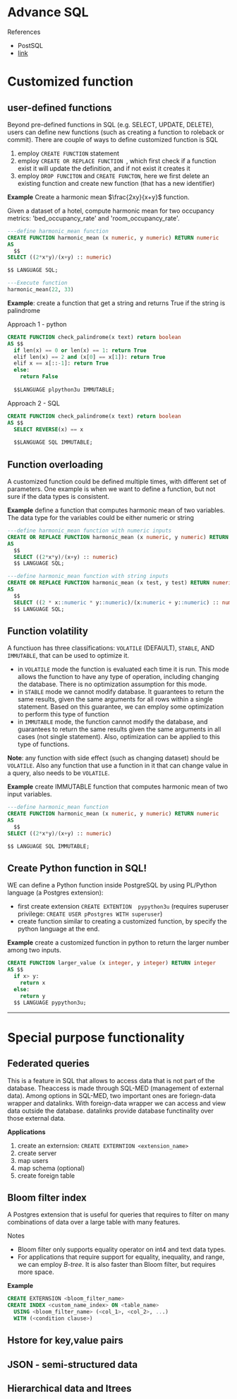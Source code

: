 <h1> Advance SQL</h1>

References
- PostSQL
- [link](https://www.linkedin.com/learning/advanced-sql-for-data-scientists-13972889/)

# Customized function

## user-defined functions
Beyond pre-defined functions in SQL (e.g. SELECT, UPDATE, DELETE), users can define new functions (such as creating a function to roleback or commit). There are couple of ways to define customized function is SQL
1. employ `CREATE FUNCTION` statement
2. employ `CREATE OR REPLACE FUNCTION `, which first check if a function exist it will update the definition, and if not exist it creates it
3. employ `DROP FUNCITON` and `CREATE FUNCTON`, here we first delete an existing function and create new function (that has a  new identifier)

__Example__ Create a harmonic mean $\frac{2xy}{x+y}$ function.

Given a dataset of a hotel, compute harmonic mean for two occupancy metrics: 'bed_occupancy_rate' and  'room_occupancy_rate'.
```SQL
---define harmonic_mean function
CREATE FUNCTION harmonic_mean (x numeric, y numeric) RETURN numeric
AS
  $$
SELECT ((2*x*y)/(x+y) :: numeric)

$$ LANGUAGE SQL;

---Execute function 
harmonic_mean(22, 33)
```

__Example__: create a function that get a string and returns True if the string is palindrome

Approach 1 - python
```sql
CREATE FUNCTION check_palindrome(x text) return boolean
AS $$
  if len(x) == 0 or len(x) == 1: return True
  elif len(x) == 2 and (x[0] == x[1]): return True
  elif x == x[::-1]: return True
  else:
    return False
      
  $$LANGUAGE plpython3u IMMUTABLE;
```
Approach 2 - SQL
```sql
CREATE FUNCTION check_palindrome(x text) return boolean
AS $$
  SELECT REVERSE(x) == x
      
  $$LANGUAGE SQL IMMUTABLE;
```

## Function overloading
A customized function could be defined multiple times, with different set of parameters. One example is when we want to define a function, but not sure if the data types is consistent. 

__Example__ define a function that computes harmonic mean of two variables. The data type for the variables could be either numeric or string
```sql
---define harmonic_mean function with numeric inputs
CREATE OR REPLACE FUNCTION harmonic_mean (x numeric, y numeric) RETURN numeric
AS
  $$
  SELECT ((2*x*y)/(x+y) :: numeric)
  $$ LANGUAGE SQL;

---define harmonic_mean function with string inputs
CREATE OR REPLACE FUNCTION harmonic_mean (x test, y test) RETURN numeric
AS
  $$
  SELECT ((2 * x::numeric * y::numeric)/(x:numeric + y::numeric) :: numeric)
  $$ LANGUAGE SQL;
```

## Function volatility
A functiuon has three classifications: `VOLATILE` (DEFAULT), `STABLE`, AND `IMMUTABLE`, that can be used to optimize it. 
- in `VOLATILE` mode the function is evaluated each time it is run. This mode allows the function to have any type of operation, including changing the database. There is no optimization assumption for this mode.
- in `STABLE` mode we cannot modify database. It guarantees to return the same results, given the same arguments for all rows within a single statement. Based on this guarantee, we can employ some optimization to perform this type of function
- in `IMMUTABLE` mode, the function cannot modify the database, and guarantees to return the same results given the same arguments in all cases (not single statement). Also, optimization can be applied to this type of functions.

__Note__: any function with side effect (such as changing dataset) should be `VOLATILE`. Also any function that use a function in it that can change value in a query, also needs to be `VOLATILE`.

__Example__ create IMMUTABLE function that computes harmonic mean of two input variables.
```SQL
---define harmonic_mean function
CREATE FUNCTION harmonic_mean (x numeric, y numeric) RETURN numeric
AS
  $$
SELECT ((2*x*y)/(x+y) :: numeric)

$$ LANGUAGE SQL IMMUTABLE;
```

## Create Python function in SQL!
WE can define a Python function inside PostgreSQL by using PL/Python language (a Postgres extension): 
- first create extension `CREATE EXTENTION  pypython3u` (requires superuser privilege: `CREATE USER pPostgres WITH superuser`)
- create function similar to creating a customized function, by specify the python language at the end.

__Example__ create a customized function in python to return the larger number among two inputs.
```sql
CREATE FUNCTION larger_value (x integer, y integer) RETURN integer
AS $$
  if x> y:
    return x
  else:
    return y
  $$ LANGUAGE pypython3u;
```
---

# Special purpose functionality

## Federated queries
This is a feature in SQL that allows to access data that is not part of the database. Theaccess is made through SQL-MED (management of external data). 
Among options in SQL-MED, two important ones are foriegn-data wrapper and datalinks. With foreign-data wrapper we can access and view data outside the database. datalinks provide database functinality over those external data. 

__Applications__
1. create an externsion: `CREATE EXTERNTION <extension_name>`
2. create server
3. map users
4. map schema (optional)
5. create foreign table


## Bloom filter index
A Postgres extension that is useful for queries that requires to filter on many combinations of data over a large table with many features.

Notes
- Bloom filter only supports equality operator on int4 and text data types.
- For applications that require support for equality, inequality, and range, we can employ _B-tree_. It is also faster than Bloom filter, but requires more space.

__Example__
```sql
CREATE EXTERNSION <bloom_filter_name>
CREATE INDEX <custom_name_index> ON <table_name>
  USING <bloom_filter_name> (<col_1>, <col_2>, ...)
  WITH (<condition clause>)
```





## Hstore for key,value pairs

## JSON - semi-structured data

## Hierarchical data and Itrees








